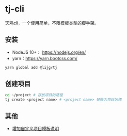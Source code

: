 # tj-cli

天鸡cli，一个使用简单，不限模板类型的脚手架。

## 安装

- NodeJS 10+： <https://nodejs.org/en/>
- yarn：<https://yarn.bootcss.com/>

```bash
yarn global add @lijg/tj
```

## 创建项目

```bash
cd ~/project # 存放项目的路径
tj create <project name> # <project name> 替换为项目名称
```

## 其他

- [增加自定义项目模板说明](https://github.com/LeifJG/tj-cli/blob/master/template.md)
